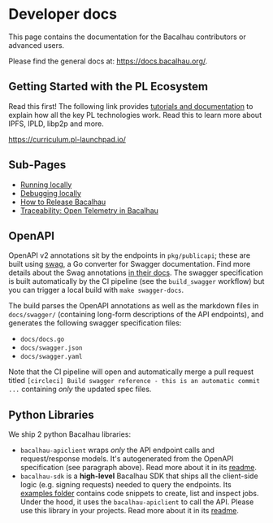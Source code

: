 # Developer docs

This page contains the documentation for the Bacalhau contributors or advanced users.

Please find the general docs at: https://docs.bacalhau.org/.

## Getting Started with the PL Ecosystem

Read this first! The following link provides [tutorials and documentation](https://curriculum.pl-launchpad.io/tutorials/) to explain how all the key PL technologies work. Read this to learn more about IPFS, IPLD, libp2p and more.

https://curriculum.pl-launchpad.io/

## Sub-Pages

* [Running locally](./running_locally.md)
* [Debugging locally](./debugging_locally.md)
* [How to Release Bacalhau](./create_release.md)
* [Traceability: Open Telemetry in Bacalhau](./open_telemetry_in_bacalhau.md)

## OpenAPI

OpenAPI v2 annotations sit by the endpoints in `pkg/publicapi`; these are built using [swag](https://github.com/swaggo/swag), a Go converter for Swagger documentation.
Find more details about the Swag annotations [in their docs](https://github.com/swaggo/swag#declarative-comments-format).
The swagger specification is built automatically by the CI pipeline (see the `build_swagger` workflow) but you can trigger a local build with `make swagger-docs`.

The build parses the OpenAPI annotations as well as the markdown files in `docs/swagger/` (containing  long-form descriptions of the API endpoints), and generates the following swagger specification files:

* `docs/docs.go`
* `docs/swagger.json`
* `docs/swagger.yaml`

Note that the CI pipeline will open and automatically merge a pull request titled `[circleci] Build swagger reference - this is an automatic commit ...` containing *only* the updated spec files. 

## Python Libraries

We ship 2 python Bacalhau libraries:

* `bacalhau-apiclient` wraps *only* the API endpoint calls and request/response models. It's autogenerated from the OpenAPI specification (see paragraph above). Read more about it in its [readme](../clients/README.md).
* `bacalhau-sdk` is a **high-level** Bacalhau SDK that ships all the client-side logic (e.g. signing requests) needed to query the endpoints. Its [examples folder](python/examples) contains code snippets to create, list and inspect jobs. Under the hood, it uses the `bacalhau-apiclient` to call the API. Please use this library in your projects. Read more about it in its [readme](../python/README.md).
